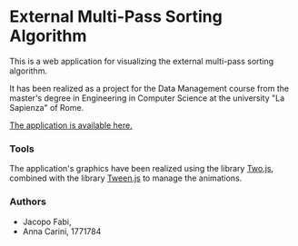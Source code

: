 # External Multi-Pass Sorting Algorithm

This is a web application for visualizing the external multi-pass sorting algorithm.

It has been realized as a project for the Data Management course from the master's degree in Engineering in Computer Science at the university "La Sapienza" of Rome.

[The application is available here.](https://annacarini.github.io/External-Multipass-Sorting/)

### Tools
The application's graphics have been realized using the library [Two.js](https://two.js.org/), combined with the library [Tween.js](https://github.com/tweenjs/tween.js) to manage the animations.

### Authors
 - Jacopo Fabi, 
 - Anna Carini, 1771784
